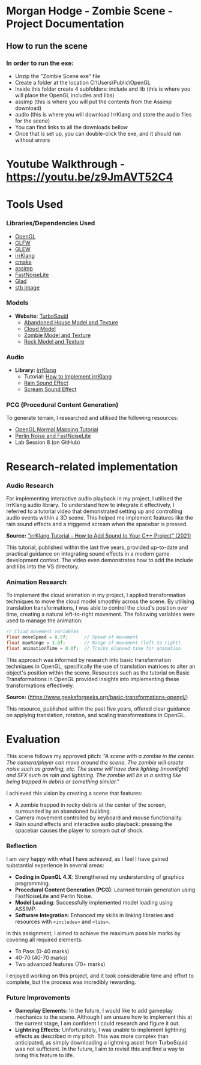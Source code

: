 # Morgan Hodge - Zombie Scene -  Project Documentation

## How to run the scene
### In order to run the exe:
- Unzip the "Zombie Scene exe" file
- Create a folder at the location C:\Users\Public\OpenGL
- Inside this folder create 4 subfolders: include and lib (this is where you will place the OpenGL includes and libs)
- assimp (this is where you will put the contents from the Assimp download)
-  audio (this is where you will download IrrKlang and store the audio files for the scene)
- You can find links to all the downloads bellow
- Once that is set up, you can double-click the exe, and it should run without errors

# Youtube Walkthrough - https://youtu.be/z9JmAVT52C4

# Tools Used

### Libraries/Dependencies Used
- [OpenGL](https://www.opengl.org/)
- [GLFW](https://www.glfw.org/download.html)
- [GLEW](https://glew.sourceforge.net/)
- [irrKlang](https://www.ambiera.com/irrklang/)
- [cmake](https://cmake.org/download/)
- [assimp](https://github.com/assimp/assimp/blob/master/Build.md)
- [FastNoiseLite](https://github.com/Auburn/FastNoiseLite/tree/master)
- [Glad](https://glad.dav1d.de/)
- [stb image](https://github.com/nothings/stb/blob/master/stb_image.h)
  
### Models
- **Website:** [TurboSquid](https://www.turbosquid.com/)
  - [Abandoned House Model and Texture](https://www.turbosquid.com/3d-models/abandoned-old-house-3d-2287730)
  - [Cloud Model](https://www.turbosquid.com/3d-models/3d-cloud-polygon-blender-1-model-1895708)
  - [Zombie Model and Texture](https://www.turbosquid.com/3d-models/nextgen-ghoul-x/527095)
  - [Rock Model and Texture](https://www.turbosquid.com/3d-models/rock07base3ds-3d-1899446)

### Audio
- **Library:** [irrKlang](https://www.ambiera.com/irrklang/)
  - Tutorial: [How to Implement irrKlang](https://www.youtube.com/watch?v=PLh79OjVFws)
  - [Rain Sound Effect](https://mixkit.co/free-sound-effects/rain/)
  - [Scream Sound Effect](https://mixkit.co/free-sound-effects/scream/)

### PCG (Procedural Content Generation)
To generate terrain, I researched and utilised the following resources:
- [OpenGL Normal Mapping Tutorial](https://www.opengl-tutorial.org/intermediate-tutorials/tutorial-13-normal-mapping/)
- [Perlin Noise and FastNoiseLite](https://glusoft.com/godot-tutorials/make-terrain-perlin-noise-FastNoiseLite/)
- Lab Session 8 (on GitHub)


# Research-related implementation

### Audio Research
For implementing interactive audio playback in my project, I utilised the IrrKlang audio library. To understand how to integrate it effectively, I referred to a tutorial video that demonstrated setting up and controlling audio events within a 3D scene. This helped me implement features like the rain sound effects and a triggered scream when the spacebar is pressed.

**Source:** [“irrKlang Tutorial - How to Add Sound to Your C++ Project” (2021)](https://www.youtube.com/watch?v=PLh79OjVFws)

This tutorial, published within the last five years, provided up-to-date and practical guidance on integrating sound effects in a modern game development context. The video even demonstrates how to add the include and libs into the VS directory.


### Animation Research

To implement the cloud animation in my project, I applied transformation techniques to move the cloud model smoothly across the scene. By utilising translation transformations, I was able to control the cloud's position over time, creating a natural left-to-right movement. The following variables were used to manage the animation:
```cpp
// Cloud movement variables
float moveSpeed = 0.5f;      // Speed of movement
float maxRange = 3.0f;       // Range of movement (left to right)
float animationTime = 0.0f;  // Tracks elapsed time for animation
```
This approach was informed by research into basic transformation techniques in OpenGL, specifically the use of translation matrices to alter an object's position within the scene. Resources such as the tutorial on Basic Transformations in OpenGL provided insights into implementing these transformations effectively.

**Source:** (https://www.geeksforgeeks.org/basic-transformations-opengl/)

This resource, published within the past five years, offered clear guidance on applying translation, rotation, and scaling transformations in OpenGL. 

# Evaluation
This scene follows my approved pitch: *"A scene with a zombie in the center. The camera/player can move around the scene. The zombie will create noise such as growling, etc. The scene will have dark lighting (moonlight) and SFX such as rain and lightning. The zombie will be in a setting like being trapped in debris or something similar."*

I achieved this vision by creating a scene that features:
- A zombie trapped in rocky debris at the center of the screen, surrounded by an abandoned building.
- Camera movement controlled by keyboard and mouse functionality.
- Rain sound effects and interactive audio playback: pressing the spacebar causes the player to scream out of shock.

### Reflection
I am very happy with what I have achieved, as I feel I have gained substantial experience in several areas:
- **Coding in OpenGL 4.X**: Strengthened my understanding of graphics programming.
- **Procedural Content Generation (PCG)**: Learned terrain generation using FastNoiseLite and Perlin Noise.
- **Model Loading**: Successfully implemented model loading using ASSIMP.
- **Software Integration**: Enhanced my skills in linking libraries and resources with `<includes>` and `<libs>`.

In this assignment, I aimed to achieve the maximum possible marks by covering all required elements:
- To Pass (0-40 marks)
- 40-70  (40-70 marks)
- Two advanced features (70+ marks)

I enjoyed working on this project, and it took considerable time and effort to complete, but the process was incredibly rewarding.

### Future Improvements
- **Gameplay Elements:** In the future, I would like to add gameplay mechanics to the scene. Although I am unsure how to implement this at the current stage, I am confident I could research and figure it out.
- **Lightning Effects:** Unfortunately, I was unable to implement lightning effects as described in my pitch. This was more complex than anticipated, as simply downloading a lightning asset from TurboSquid was not sufficient. In the future, I aim to revisit this and find a way to bring this feature to life.


